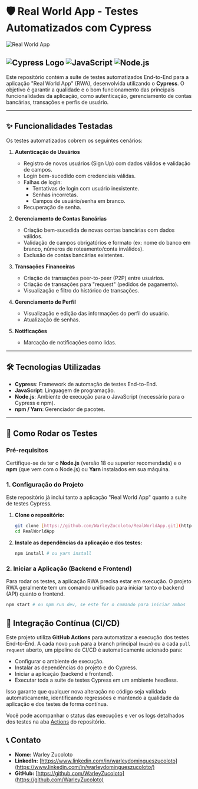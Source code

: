 # 🛡️ Real World App - Testes Automatizados com Cypress

![Real World App](./Picture/rwa-readme-screenshot.png)

![Cypress Logo](https://img.shields.io/badge/Cypress-10.0.0-green?style=for-the-badge&logo=cypress&logoColor=white)
![JavaScript](https://img.shields.io/badge/JavaScript-ES6-yellow?style=for-the-badge&logo=javascript&logoColor=black)
![Node.js](https://img.shields.io/badge/Node.js-v18+-brightgreen?style=for-the-badge&logo=node.js&logoColor=white)
---

Este repositório contém a suíte de testes automatizados End-to-End para a aplicação "Real World App" (RWA), desenvolvida utilizando o **Cypress**. O objetivo é garantir a qualidade e o bom funcionamento das principais funcionalidades da aplicação, como autenticação, gerenciamento de contas bancárias, transações e perfis de usuário.

---

## ✨ Funcionalidades Testadas

Os testes automatizados cobrem os seguintes cenários:

1.  **Autenticação de Usuários**
    * Registro de novos usuários (Sign Up) com dados válidos e validação de campos.
    * Login bem-sucedido com credenciais válidas.
    * Falhas de login:
        * Tentativas de login com usuário inexistente.
        * Senhas incorretas.
        * Campos de usuário/senha em branco.
    * Recuperação de senha.

2.  **Gerenciamento de Contas Bancárias**
    * Criação bem-sucedida de novas contas bancárias com dados válidos.
    * Validação de campos obrigatórios e formato (ex: nome do banco em branco, números de roteamento/conta inválidos).
    * Exclusão de contas bancárias existentes.

3.  **Transações Financeiras**
    * Criação de transações peer-to-peer (P2P) entre usuários.
    * Criação de transações para "request" (pedidos de pagamento).
    * Visualização e filtro do histórico de transações.

4.  **Gerenciamento de Perfil**
    * Visualização e edição das informações do perfil do usuário.
    * Atualização de senhas.

5.  **Notificações**
    * Marcação de notificações como lidas.

---

## 🛠️ Tecnologias Utilizadas

* **Cypress**: Framework de automação de testes End-to-End.
* **JavaScript**: Linguagem de programação.
* **Node.js**: Ambiente de execução para o JavaScript (necessário para o Cypress e npm).
* **npm / Yarn**: Gerenciador de pacotes.

---

## 🚀 Como Rodar os Testes

### Pré-requisitos

Certifique-se de ter o **Node.js** (versão 18 ou superior recomendada) e o **npm** (que vem com o Node.js) ou **Yarn** instalados em sua máquina.

### 1. Configuração do Projeto

Este repositório já inclui tanto a aplicação "Real World App" quanto a suíte de testes Cypress.

1.  **Clone o repositório:**
    ```bash
    git clone [https://github.com/WarleyZucoloto/RealWorldApp.git](https://github.com/WarleyZucoloto/RealWorldApp.git) # Substitua pelo URL real do seu repositório
    cd RealWorldApp
    ```

2.  **Instale as dependências da aplicação e dos testes:**
    ```bash
    npm install # ou yarn install
    ```

### 2. Iniciar a Aplicação (Backend e Frontend)

Para rodar os testes, a aplicação RWA precisa estar em execução. O projeto RWA geralmente tem um comando unificado para iniciar tanto o backend (API) quanto o frontend.

```bash
npm start # ou npm run dev, se este for o comando para iniciar ambos

```

## 🚀 Integração Contínua (CI/CD)

Este projeto utiliza **GitHub Actions** para automatizar a execução dos testes End-to-End. A cada novo `push` para a branch principal (`main`) ou a cada `pull request` aberto, um pipeline de CI/CD é automaticamente acionado para:

* Configurar o ambiente de execução.
* Instalar as dependências do projeto e do Cypress.
* Iniciar a aplicação (backend e frontend).
* Executar toda a suíte de testes Cypress em um ambiente headless.

Isso garante que qualquer nova alteração no código seja validada automaticamente, identificando regressões e mantendo a qualidade da aplicação e dos testes de forma contínua.

Você pode acompanhar o status das execuções e ver os logs detalhados dos testes na aba [Actions](https://github.com/WarleyZucoloto/RealWorldApp/actions) do repositório.

## 📞 Contato

* **Nome:** Warley Zucoloto
* **LinkedIn:** [https://www.linkedin.com/in/warleydomingueszucoloto](https://www.linkedin.com/in/warleydomingueszucoloto/)
* **GitHub:** [https://github.com/WarleyZucoloto](https://github.com/WarleyZucoloto)
